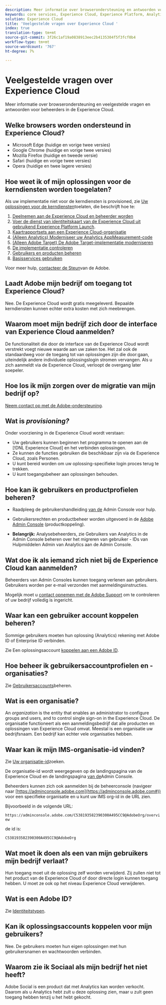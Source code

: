 ```yaml
---
description: Meer informatie over browserondersteuning en antwoorden voor beheerders in de Adobe Experience Cloud.
keywords: core services, Experience Cloud, Experience Platform, Analytics, Target, user management.
solution: Experience Cloud
title: 'Veelgestelde vragen over Experience Cloud '
index: true
translation-type: tm+mt
source-git-commit: 3f26c1af19a0838913eec2b4135304f5f3fcf0b4
workflow-type: tm+mt
source-wordcount: '767'
ht-degree: 7%

---
```



# Veelgestelde vragen over Experience Cloud

Meer informatie over browserondersteuning en veelgestelde vragen en antwoorden voor beheerders in de Experience Cloud.

## Welke browsers worden ondersteund in Experience Cloud?

* Microsoft Edge (huidige en vorige twee versies)
* Google Chrome (huidige en vorige twee versies)
* Mozilla Firefox (huidige en tweede versie)
* Safari (huidige en vorige twee versies)
* Opera (huidige en twee lagere versies)

## Hoe weet ik of mijn oplossingen voor de kerndiensten worden toegelaten?

Als uw implementatie niet voor de kerndiensten is provisioned, zie [Uw oplossingen voor de kerndiensten](../core-services/core-services.md#concept_07ED1D5C64234E77976E6D572E78FB9C)toelaten, die beschrijft hoe te:

1. [Deelnemen aan de Experience Cloud en beheerder worden](../core-services/core-services.md#section_2423F0BD3DF642658103310EE5EA6154)
1. [Voer de dienst van identiteitskaart van de Experience Cloud uit gebruikend Experience Platform Launch](https://docs.adobe.com/content/help/en/launch/using/intro/get-started/quick-start.html).
1. [Kaartrapportsets aan een Experience Cloud-organisatie](../core-services/core-services.md#concept_apg_zq2_rw)
1. [(Alleen Analytics) Moderniseer uw Analytics AppMeasurement-code](../core-services/core-services.md#section_1798D9D0F05C47E29816AC4EEB9A0913)
1. [(Alleen Adobe Target) De Adobe Target-implementatie moderniseren](../core-services/core-services.md#section_C2F4493C7A36406DAE2266B429A4BD24)
1. [De implementatie controleren](../core-services/core-services.md#section_E641782A0F4F44AF8C9C91216BE330D5)
1. [Gebruikers en producten beheren](../core-services/core-services.md#section_B6E95F4E0E12483CB9DA99CBC0C5A4AF)
1. [Basisservices gebruiken](../core-services/core-services.md#section_960C06093623462E8EA247B3E97274A1)

Voor meer hulp, [contacteer de Steun](https://helpx.adobe.com/marketing-cloud/contact-support.html)van de Adobe.

## Laadt Adobe mijn bedrijf om toegang tot Experience Cloud?

Nee. De Experience Cloud wordt gratis meegeleverd. Bepaalde kerndiensten kunnen echter extra kosten met zich meebrengen.

## Waarom moet mijn bedrijf zich door de interface van Experience Cloud aanmelden?

De functionaliteit die door de interface van de Experience Cloud wordt verstrekt voegt nieuwe waarde aan uw zaken toe. Het zal ook de standaardweg voor de toegang tot van oplossingen zijn die door:gaan, uiteindelijk andere individuele oplossingslogin stromen vervangen. Als u zich aanmeldt via de Experience Cloud, verloopt de overgang later soepeler.

## Hoe los ik mijn zorgen over de migratie van mijn bedrijf op?

[Neem contact op met de Adobe-ondersteuning](https://helpx.adobe.com/marketing-cloud/contact-support.html).

## Wat is _provisioning?_

Onder voorziening in de Experience Cloud wordt verstaan:

* Uw gebruikers kunnen beginnen het programma te openen aan de [!DNL Experience Cloud] en het verbinden oplossingen.
* Ze kunnen de functies gebruiken die beschikbaar zijn via de Experience Cloud, zoals Personen.
* U kunt bereid worden om uw oplossing-specifieke login proces terug te trekken.
* U kunt toegangsbeheer aan oplossingen behouden.

## Hoe kan ik gebruikers en productprofielen beheren?

* Raadpleeg de gebruikershandleiding [van de](https://helpx.adobe.com/enterprise/administering/user-guide.html) Admin Console voor hulp.

* Gebruikersrechten en productbeheer worden uitgevoerd in de [Adobe Admin Console](https://adminconsole.adobe.com/enterprise) (productkoppeling).

* **Belangrijk:** Analysebeheerders, zie Gebruikers van Analytics in de Admin Console [](https://docs.adobe.com/content/help/en/analytics/admin/user-product-management/user-management/migrate-users/c-migration-tool.html) beheren over het migreren van gebruiker - IDs van Hulpmiddelen Admin van Analytics aan de Admin Console.

## Wat doe ik als iemand zich niet bij de Experience Cloud kan aanmelden?

Beheerders van Admin Consoles kunnen toegang verlenen aan gebruikers. Gebruikers worden per e-mail verzonden met aanmeldingsinstructies.

Mogelijk moet u [contact opnemen met de Adobe Support](https://helpx.adobe.com/marketing-cloud/contact-support.html) om te controleren of uw bedrijf volledig is ingericht.

## Waar kan een gebruiker account koppelen beheren?

Sommige gebruikers moeten hun oplossing (Analytics) rekening met Adobe ID of Enterprise ID verbinden.

Zie Een oplossingsaccount [koppelen aan een Adobe ID](../admin-getting-started/organizations.md#task_FD389E78640848919E247AC5E95B8369).

## Hoe beheer ik gebruikersaccountprofielen en -organisaties?

Zie [Gebruikersaccounts](../admin-getting-started/organizations.md#topic_C31CB834F109465A82ED57FF0563B3F1)beheren.

## Wat is een organisatie?

An *organization* is the entity that enables an administrator to configure groups and users, and to control single sign-on in the Experience Cloud. De organisatie functioneert als een aanmeldingsbedrijf dat alle producten en oplossingen van Experience Cloud omvat. Meestal is een organisatie uw bedrijfsnaam. Een bedrijf kan echter vele organisaties hebben.

## Waar kan ik mijn IMS-organisatie-id vinden?

Zie [Uw organisatie-id](organizations.md)zoeken.

De organisatie-id wordt weergegeven op de landingspagina van de Experience Cloud en de landingspagina [van de](https://adminconsole.adobe.com)Admin Console.

Beheerders kunnen zich ook aanmelden bij de beheerconsole (navigeer naar [https://adminconsole.adobe.com](https://adminconsole.adobe.com#)) voor een specifieke organisatie en u kunt uw IMS org-id in de URL zien.

Bijvoorbeeld in de volgende URL:

`https://adminconsole.adobe.com/C538193582390300A495CC9@AdobeOrg/overview`

de id is:

`C538193582390300A495CC9@AdobeOrg`

## Wat moet ik doen als een van mijn gebruikers mijn bedrijf verlaat?

Hun toegang moet uit de oplossing zelf worden verwijderd. Zij zullen niet tot het product van de Experience Cloud of door directe login kunnen toegang hebben. U moet ze ook op het niveau Experience Cloud verwijderen.

## Wat is een Adobe ID?

Zie [Identiteitstypen](https://helpx.adobe.com/enterprise/help/identity.html).

## Kan ik oplossingsaccounts koppelen voor mijn gebruikers?

Nee. De gebruikers moeten hun eigen oplossingen met hun gebruikersnamen en wachtwoorden verbinden.

## Waarom zie ik Sociaal als mijn bedrijf het niet heeft?

Adobe Social is een product dat met Analytics kan worden verkocht. Daarom als u Analytics hebt zult u deze oplossing zien, maar u zult geen toegang hebben tenzij u het hebt gekocht.
